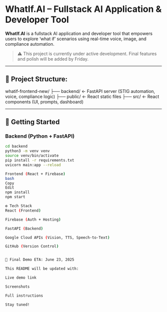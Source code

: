 # WhatIf.AI – Fullstack AI Application & Developer Tool

**WhatIf.AI** is a fullstack AI application and developer tool that empowers users to explore ‘what if’ scenarios using real-time voice, image, and compliance automation.

> ⚠️ This project is currently under active development. Final features and polish will be added by Friday.

---

## 📁 Project Structure:

whatif-frontend-new/
├── backend/ ← FastAPI server (STIG automation, voice, compliance logic)
├── public/ ← React static files
├── src/ ← React components (UI, prompts, dashboard)


---

## 🚀 Getting Started

### Backend (Python + FastAPI)
```bash
cd backend
python3 -m venv venv
source venv/bin/activate
pip install -r requirements.txt
uvicorn main:app --reload

Frontend (React + Firebase)
bash
Copy
Edit
npm install
npm start

⚙️ Tech Stack
React (Frontend)

Firebase (Auth + Hosting)

FastAPI (Backend)

Google Cloud APIs (Vision, TTS, Speech-to-Text)

GitHub (Version Control)


📅 Final Demo ETA: June 23, 2025

This README will be updated with:

Live demo link

Screenshots

Full instructions

Stay tuned!




